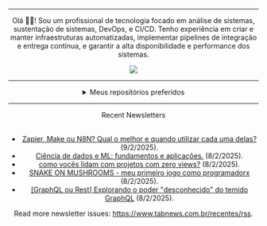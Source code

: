 <div align="center">
<hr>
<p>Olá 👋🏾! Sou um profissional de tecnologia focado em análise de sistemas, sustentação de sistemas, DevOps, e CI/CD. Tenho experiência em criar e manter infraestruturas automatizadas, implementar pipelines de integração e entrega contínua, e garantir a alta disponibilidade e performance dos sistemas.</p>
  <img src="https://media.giphy.com/media/yAGIvCiwPJn5C/giphy.gif">
<hr>
  <details>
  <summary>Meus repositórios preferidos</summary>
  <br />
  Alguns dos meus melhores repositórios:
  <br />
<br />
  <ul><li><a href=https://github.com/KubeNerd/aluratube target="_blank" rel="noopener noreferrer">KubeNerd/aluratube</a> (<b>0</b> ✨ and <b>0</b> 🍴): Aluratube - Desenvolvido durante a imersão React da Alura no final de 2022</li><li><a href=https://github.com/KubeNerd/nlw-ia target="_blank" rel="noopener noreferrer">KubeNerd/nlw-ia</a> (<b>0</b> ✨ and <b>0</b> 🍴): Projeto desenvolvido durante a NLW IA - Usando a API da OPENAI</li><li><a href=https://github.com/KubeNerd/nlw-journey-ia target="_blank" rel="noopener noreferrer">KubeNerd/nlw-journey-ia</a> (<b>0</b> ✨ and <b>0</b> 🍴): NLW IA - Agent de viagens usando python + langchain + GPT</li>
<li>More coming soon :).</li>
</ul>
  </details>
  <hr/>
    <summary>Recent Newsletters</summary>
  <br />
  <ul>
    <li><a href=https://www.tabnews.com.br/TrevizoTecnologia/zapier-make-ou-n8n-qual-o-melhor-e-quando-utilizar-cada-uma-delas target="_blank" rel="noopener noreferrer">Zapier, Make ou N8N? Qual o melhor e quando utilizar cada uma delas?</a> (9/2/2025).</li><li><a href=https://www.tabnews.com.br/regisnv/ciencia-de-dados-e-ml-fundamentos-e-aplicacoes target="_blank" rel="noopener noreferrer">Ciência de dados e ML: fundamentos e aplicações.</a> (8/2/2025).</li><li><a href=https://www.tabnews.com.br/nicolasnardi404/como-voces-lidam-com-projetos-com-zero-views target="_blank" rel="noopener noreferrer">como vocês lidam com projetos com zero views?</a> (8/2/2025).</li><li><a href=https://www.tabnews.com.br/nicolasnardi404/snake-on-mushrooms-meu-primeiro-jogo-como-programdorx target="_blank" rel="noopener noreferrer">SNAKE ON MUSHROOMS - meu primeiro jogo como programadorx</a> (8/2/2025).</li><li><a href=https://www.tabnews.com.br/Cauen/graphql-ou-rest-explorando-o-poder-desconhecido-do-temido-graphql target="_blank" rel="noopener noreferrer">[GraphQL ou Rest] Explorando o poder "desconhecido" do temido GraphQL</a> (8/2/2025).</li>
  </ul>
<p>Read more newsletter issues: <a href="https://www.tabnews.com.br/recentes/rss">https://www.tabnews.com.br/recentes/rss</a>.</p>
  </details>
